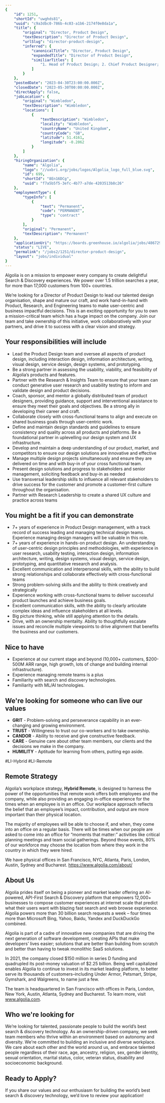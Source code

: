 ```yaml
---
{
	"id": 1251,
	"shortId": "uwghds81",
	"uuid": "c9a3dbc0-786b-4c03-a1b6-2174f0e8da1a",
	"title": {
		"original": "Director, Product Design",
		"textDescription": "Director of Product Design",
		"urlSlug": "director-product-design",
		"inferred": {
			"canonicalTitle": "Director, Product Design",
			"expandedTitle": "Director of Product Design",
			"similiarTitles": [
				"1. Head of Product Design; 2. Chief Product Designer; 3. Lead Product Designer; 4. Senior Product Designer; 5. Product Design Manager"
			]
		}
	},
	"postedDate": "2023-04-30T23:00:00.000Z",
	"closedDate": "2023-05-30T00:00:00.000Z",
	"directApply": false,
	"jobLocation": {
		"original": "Wimbledon",
		"textDescription": "Wimbledon",
		"locations": [
			{
				"textDescription": "Wimbledon",
				"locality": "Wimbledon",
				"countryName": "United Kingdom",
				"countryCode": "GB",
				"latitude": 51.4161,
				"longitude": -0.2062
			}
		]
	},
	"hiringOrganization": {
		"name": "Algolia",
		"logo": "//uxbri.org/jobs/logos/Algolia_logo_full_blue.svg",
		"id": 699,
		"shortId": "8En16DCg",
		"uuid": "f7a5b5f5-3efc-4b77-a7de-4203513b8c26"
	},
	"employmentType": {
		"typeInfo": [
			{
				"text": "Permanent",
				"code": "PERMANENT",
				"type": "contract"
			}
		],
		"original": "Permanent",
		"textDescription": "Permanent"
	},
	"applicationUri": "https://boards.greenhouse.io/algolia/jobs/4867299004app#app",
	"status": "LIVE",
	"permalink": "/jobs2/1251/director-product-design",
	"layout": "jobs/individual"
}
---
```

<p>Algolia is on a mission to empower every company to create delightful Search &amp; Discovery experiences. We power over 1.5 trillion searches a year, for more than 17,000 customers from 100+ countries.</p>
<p>We’re looking for a Director of Product Design to lead our talented design organisation, shape and mature our craft, and work hand-in-hand with Product, Research, and Engineering teams to make user-centric and business impactful decisions. This is an exciting opportunity for you to own a mission-critical team which has a huge impact on the company. Join our team and take ownership of this initiative, work collaboratively with your partners, and drive it to success with a clear vision and strategy.</p>
<h2 id="your-responsibilities-will-include">Your responsibilities will include</h2>
<ul>
<li>Lead the Product Design team and oversee all aspects of product design, including interaction design, information architecture, writing, visual design, service design, design systems, and prototyping.</li>
<li>Be a strong partner in assessing the usability, viability, and feasibility of Algolia’s products and features.</li>
<li>Partner with the Research &amp; Insights Team to ensure that your team can conduct generative user research and usability testing to inform and validate design and product decisions.</li>
<li>Coach, sponsor, and mentor a globally distributed team of product designers, providing guidance, support and interventional assistance to ensure they meet their goals and objectives. Be a strong ally in developing their career and craft.</li>
<li>Collaborate closely with cross-functional teams to align and execute on shared business goals through user-centric work.</li>
<li>Define and maintain design standards and guidelines to ensure consistency and quality across all products and platforms. Be a foundational partner in uplevelling our design system and UX infrastructure.</li>
<li>Develop and maintain a deep understanding of our product, market, and competitors to ensure our design solutions are innovative and effective</li>
<li>Manage multiple design projects simultaneously and ensure they are delivered on time and with buy-in of your cross functional team.</li>
<li>Present design solutions and progress to stakeholders and senior management, soliciting feedback and buy-in as needed</li>
<li>Use transversal leadership skills to influence all relevant stakeholders to drive success for the customer and promote a customer-first culture throughout the organisation.</li>
<li>Partner with Research Leadership to create a shared UX culture and practice across teams</li>
</ul>
<h2 id="you-might-be-a-fit-if-you-can-demonstrate">You might be a fit if you can demonstrate</h2>
<ul>
<li>7+ years of experience in Product Design management, with a track record of success leading and managing technical design teams. Experience managing design managers will be valuable in this role.</li>
<li>7+ years of experience in hands-on product design. An understanding of user-centric design principles and methodologies, with experience in user research, usability testing, interaction design, information architecture, writing, design systems, visual design, service design, prototyping, and quantitative research and analysis.</li>
<li>Excellent communication and interpersonal skills, with the ability to build strong relationships and collaborate effectively with cross-functional teams</li>
<li>Strong problem-solving skills and the ability to think creatively and strategically</li>
<li>Experience working with cross-functional teams to deliver successful product launches and achieve business goals.</li>
<li>Excellent communication skills, with the ability to clearly articulate complex ideas and influence stakeholders at all levels.</li>
<li>Big picture thinking, while still applying attention to the details.</li>
<li>Drive, with an ownership mentality. Ability to thoughtfully escalate issues and reconcile multiple viewpoints to drive alignment that benefits the business and our customers.</li>
</ul>
<h2 id="nice-to-have">Nice to have</h2>
<ul>
<li>Experience at our current stage and beyond (10,000+ customers, $200-500M ARR range, high growth, lots of change and building internal infrastructure).</li>
<li>Experience managing remote teams is a plus</li>
<li>Familiarity with search and discovery technologies.</li>
<li>Familiarity with ML/AI technologies.</li>
</ul>
<h2 id="were-looking-for-someone-who-can-live-our-values">We're looking for someone who can live our values</h2>
<ul>
<li><strong>GRIT</strong> - Problem-solving and perseverance capability in an ever-changing and growing environment.</li>
<li><strong>TRUST</strong> - Willingness to trust our co-workers and to take ownership.</li>
<li><strong>CANDOR</strong> - Ability to receive and give constructive feedback.</li>
<li><strong>CARE</strong> - Genuine care about other team members, our clients and the decisions we make in the company.</li>
<li><strong>HUMILITY</strong> - Aptitude for learning from others, putting ego aside.</li>
</ul>
<p>#LI-Hybrid #LI-Remote</p>
<h2 id="remote-strategy">Remote Strategy</h2>
<p>Algolia’s workplace strategy, <strong>Hybrid Remote</strong>, is designed to harness the power of the opportunities that remote work offers both employees and the company, while also providing an engaging in-office experience for the times when an employee is in an office. Our workplace approach reflects the belief that an employee’s impact, contribution, and output are more important than their physical location.</p>
<p>The majority of employees will be able to choose if, and when, they come into an office on a regular basis. There will be times when our people are asked to come into an office for “moments that matter:” activities like critical planning meetings and team social gatherings.  Beyond those events, 80% of our workforce may choose the location from where they work in the country in which they were hired.</p>
<p>We have physical offices in San Francisco, NYC, Atlanta, Paris, London, Austin, Sydney and Bucharest. <a href="https://www.algolia.com/about/">https://www.algolia.com/about/</a></p>
<h2 id="about-us">About Us</h2>
<p>Algolia prides itself on being a pioneer and market leader offering an AI-powered, API-First Search &amp; Discovery platform that empowers 12,000+ businesses to compose customer experiences at internet scale that predict what their users want with blazing fast search and web browse experience. Algolia powers more than 30 billion search requests a week – four times more than Microsoft Bing, Yahoo, Baidu, Yandex and DuckDuckGo combined.</p>
<p>Algolia is part of a cadre of innovative new companies that are driving the next generation of software development, creating APIs that make developers’ lives easier; solutions that are better than building from scratch and better than having to tweak monolithic SaaS solutions.</p>
<p>In 2021, the company closed $150 million in series D funding and quadrupled its post-money valuation of $2.25 billion. Being well capitalized enables Algolia to continue to invest in its market leading platform, to better serve its thousands of customers–including Under Armor, Petsmart, Stripe, Gymshark, and Walgreens, to name just a few. </p>
<p>The team is headquartered in San Francisco with offices in Paris, London, New York, Austin, Atlanta, Sydney and Bucharest. To learn more, visit <a href="http://www.algolia.com./">www.algolia.com</a>.</p>
<h2 id="who-were-looking-for">Who we're looking for</h2>
<p>We’re looking for talented, passionate people to build the world’s best search &amp; discovery technology. As an ownership-driven company, we seek team members who thrive within an environment based on autonomy and diversity. We're committed to building an inclusive and diverse workplace. We care about each other and the world around us, and embrace talented people regardless of their race, age, ancestry, religion, sex, gender identity, sexual orientation, marital status, color, veteran status, disability and socioeconomic background.</p>
<h2 id="ready-to-apply">Ready to Apply?</h2>
<p>If you share our values and our enthusiasm for building the world’s best search &amp; discovery technology, we’d love to review your application!</p>

